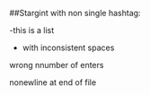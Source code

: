 ##Stargint with non single hashtag:

-this is a list
-   with inconsistent spaces 



wrong nnumber of enters



nonewline at end of file